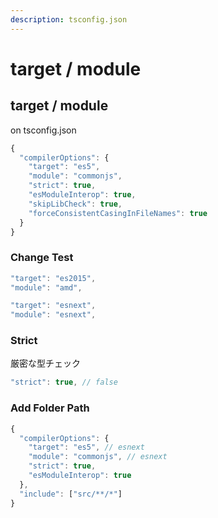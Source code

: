 ```yaml
---
description: tsconfig.json
---
```


# target / module

## target / module 

on tsconfig.json

```javascript
{
  "compilerOptions": {
    "target": "es5",
    "module": "commonjs",
    "strict": true,
    "esModuleInterop": true,
    "skipLibCheck": true,
    "forceConsistentCasingInFileNames": true
  }
}

```

### Change Test

```javascript
"target": "es2015",
"module": "amd",
```

```javascript
"target": "esnext",
"module": "esnext",
```

### Strict

厳密な型チェック

```javascript
"strict": true, // false
```

### Add Folder Path 

```javascript
{
  "compilerOptions": {
    "target": "es5", // esnext
    "module": "commonjs", // esnext
    "strict": true,
    "esModuleInterop": true
  },
  "include": ["src/**/*"]
}

```

